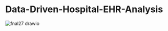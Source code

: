 # Data-Driven-Hospital-EHR-Analysis

![fnal27 drawio](https://github.com/user-attachments/assets/d8dc0064-f5e8-4401-96eb-865ef02846db)
